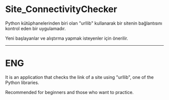 # Site_ConnectivityChecker

Python kütüphanelerinden biri olan "urllib" kullanarak bir sitenin bağlantısını kontrol eden bir uygulamadır.

Yeni başlayanlar ve alıştırma yapmak isteyenler için önerilir.

***
# ENG

It is an application that checks the link of a site using "urllib", one of the Python libraries.

Recommended for beginners and those who want to practice.
